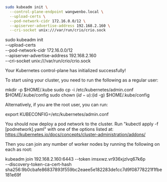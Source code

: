 
```bash
sudo kubeadm init \
  --control-plane-endpoint wangwenbo.local \
  --upload-certs \
  --pod-network-cidr 172.16.0.0/12 \
  --apiserver-advertise-address 192.168.2.160 \
  --cri-socket unix:///var/run/crio/crio.sock
```



sudo kubeadm init \
  --upload-certs \
  --pod-network-cidr 172.16.0.0/12 \
  --apiserver-advertise-address 192.168.2.160 \
  --cri-socket unix:///var/run/crio/crio.sock



Your Kubernetes control-plane has initialized successfully!

To start using your cluster, you need to run the following as a regular user:

  mkdir -p $HOME/.kube
  sudo cp -i /etc/kubernetes/admin.conf $HOME/.kube/config
  sudo chown $(id -u):$(id -g) $HOME/.kube/config

Alternatively, if you are the root user, you can run:

  export KUBECONFIG=/etc/kubernetes/admin.conf

You should now deploy a pod network to the cluster.
Run "kubectl apply -f [podnetwork].yaml" with one of the options listed at:
  https://kubernetes.io/docs/concepts/cluster-administration/addons/

Then you can join any number of worker nodes by running the following on each as root:

kubeadm join 192.168.2.160:6443 --token imsxwz.vr936xjzlvq67k6p \
	--discovery-token-ca-cert-hash sha256:9b0cbafe86837893f559bc2eaee5e182283de1cc7d9f08778221f1fbe181e69f 